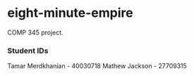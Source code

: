 # eight-minute-empire
COMP 345 project.

### Student IDs

Tamar Merdkhanian - 40030718
Mathew Jackson - 27709315

